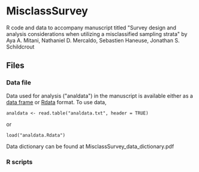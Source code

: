 # MisclassSurvey
R code and data to accompany manuscript titled "Survey design and analysis considerations when utilizing a misclassified sampling strata" by Aya A. Mitani, Nathaniel D. Mercaldo, Sebastien Haneuse, Jonathan S. Schildcrout

## Files

### Data file

Data used for analysis ("analdata") in the manuscript is available either as a [data frame](MisclassSurvey/analdata.txt) or [Rdata](MisclassSurvey/analdata.Rdata) format. To use data, 
```
analdata <- read.table("analdata.txt", header = TRUE)
```
or
```
load("analdata.Rdata")
```

Data dictionary can be found at MisclassSurvey_data_dictionary.pdf

### R scripts







